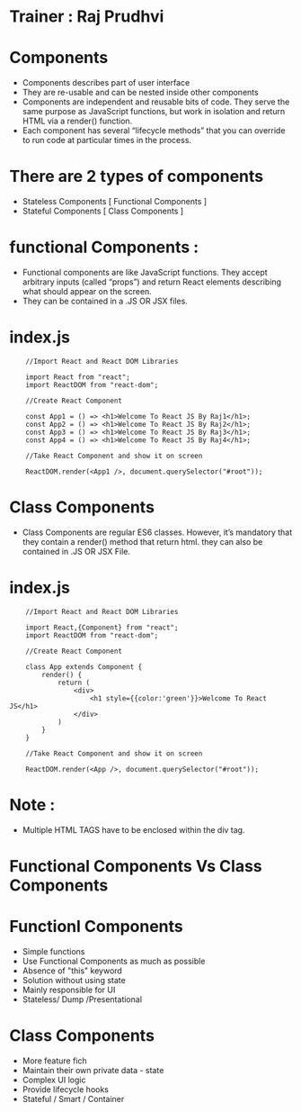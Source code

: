 # Trainer : Raj Prudhvi
# Components
* Components describes part of user interface
* They are re-usable and can be nested inside other components
* Components are independent and reusable bits of code. They serve the same purpose as JavaScript functions, but work in 
  isolation and return HTML via a render() function.
* Each component has several “lifecycle methods” that you can override to run code at particular times in the process.

# There are 2 types of components
* Stateless Components [ Functional Components ]
* Stateful Components  [ Class Components ]

# functional Components :
* Functional components are like JavaScript functions. They accept arbitrary inputs (called “props”) and return React elements describing what should appear on the screen.
* They can be contained in a .JS OR JSX files.

# index.js

        //Import React and React DOM Libraries

        import React from "react";
        import ReactDOM from "react-dom";

        //Create React Component

        const App1 = () => <h1>Welcome To React JS By Raj1</h1>;
        const App2 = () => <h1>Welcome To React JS By Raj2</h1>;
        const App3 = () => <h1>Welcome To React JS By Raj3</h1>;
        const App4 = () => <h1>Welcome To React JS By Raj4</h1>;

        //Take React Component and show it on screen

        ReactDOM.render(<App1 />, document.querySelector("#root"));

# Class Components 
* Class Components are regular ES6 classes. However, it’s mandatory that they contain a render() method that return html. they can also be contained in .JS OR JSX File.

# index.js

        //Import React and React DOM Libraries

        import React,{Component} from "react";
        import ReactDOM from "react-dom";

        //Create React Component

        class App extends Component {
            render() {
                return (
                    <div>
                        <h1 style={{color:'green'}}>Welcome To React JS</h1>       
                    </div>
                )
            }
        }

        //Take React Component and show it on screen

        ReactDOM.render(<App />, document.querySelector("#root"));
        
# Note :
* Multiple HTML TAGS have to be enclosed within the div tag.
  
# Functional Components Vs Class Components
# Functionl Components
 * Simple functions
 * Use  Functional Components as much as possible
 * Absence of "this" keyword
 * Solution without using state
 * Mainly responsible for UI
 * Stateless/ Dump /Presentational
 
# Class Components

* More feature fich
* Maintain their own private data - state
* Complex UI logic
* Provide lifecycle hooks
* Stateful / Smart / Container
 
 
 
 
 
 
 
 
  
  



